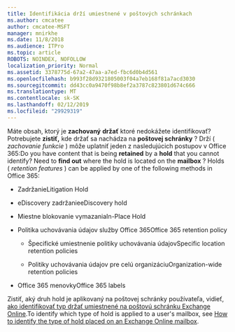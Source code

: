 ```yaml
---
title: Identifikácia drží umiestnené v poštových schránkach
ms.author: cmcatee
author: cmcatee-MSFT
manager: mnirkhe
ms.date: 11/8/2018
ms.audience: ITPro
ms.topic: article
ROBOTS: NOINDEX, NOFOLLOW
localization_priority: Normal
ms.assetid: 3378775d-67a2-47aa-a7ed-fbc6d0b4d561
ms.openlocfilehash: b993f28d9321805003f04a7eb168f81a7acd3030
ms.sourcegitcommit: dd43cc0a9470f98b8ef2a3787c823801d674c666
ms.translationtype: MT
ms.contentlocale: sk-SK
ms.lasthandoff: 02/12/2019
ms.locfileid: "29929319"
---
```

<span data-ttu-id="cd36c-p101">Máte obsah, ktorý je **zachovaný** **držať** ktoré nedokážete identifikovať? Potrebujete **zistiť,** kde držať sa nachádza na **poštovej schránky** ? Drží ( *zachovanie funkcie* ) môže uplatniť jeden z nasledujúcich postupov v Office 365:</span><span class="sxs-lookup"><span data-stu-id="cd36c-p101">Do you have content that is being **retained** by a **hold** that you cannot identify? Need to **find out** where the hold is located on the **mailbox** ? Holds (  *retention features*  ) can be applied by one of the following methods in Office 365:</span></span> 
  
- <span data-ttu-id="cd36c-105">Zadržanie</span><span class="sxs-lookup"><span data-stu-id="cd36c-105">Litigation Hold</span></span> 
    
- <span data-ttu-id="cd36c-106">eDiscovery zadržanie</span><span class="sxs-lookup"><span data-stu-id="cd36c-106">eDiscovery hold</span></span>
    
- <span data-ttu-id="cd36c-107">Miestne blokovanie vymazania</span><span class="sxs-lookup"><span data-stu-id="cd36c-107">In-Place Hold</span></span>
    
- <span data-ttu-id="cd36c-108">Politika uchovávania údajov služby Office 365</span><span class="sxs-lookup"><span data-stu-id="cd36c-108">Office 365 retention policy</span></span> 
    
  - <span data-ttu-id="cd36c-109">Špecifické umiestnenie politiky uchovávania údajov</span><span class="sxs-lookup"><span data-stu-id="cd36c-109">Specific location retention policies</span></span>
    
  - <span data-ttu-id="cd36c-110">Politiky uchovávania údajov pre celú organizáciu</span><span class="sxs-lookup"><span data-stu-id="cd36c-110">Organization-wide retention policies</span></span>
    
- <span data-ttu-id="cd36c-111">Office 365 menovky</span><span class="sxs-lookup"><span data-stu-id="cd36c-111">Office 365 labels</span></span>
    
<span data-ttu-id="cd36c-112">Zistiť, aký druh hold je aplikovaný na poštovej schránky používateľa, vidieť, [ako identifikovať typ držať umiestnené na poštovú schránku Exchange Online](https://docs.microsoft.com/office365/securitycompliance/identify-a-hold-on-an-exchange-online-mailbox).</span><span class="sxs-lookup"><span data-stu-id="cd36c-112">To identify which type of hold is applied to a user's mailbox, see [How to identify the type of hold placed on an Exchange Online mailbox](https://docs.microsoft.com/office365/securitycompliance/identify-a-hold-on-an-exchange-online-mailbox).</span></span>
  

